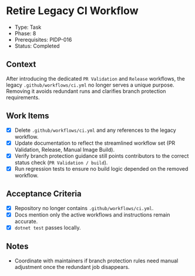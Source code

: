 # Retire Legacy CI Workflow
- Type: Task
- Phase: 8
- Prerequisites: PIDP-016
- Status: Completed

## Context
After introducing the dedicated `PR Validation` and `Release` workflows, the legacy `.github/workflows/ci.yml` no longer serves a unique purpose. Removing it avoids redundant runs and clarifies branch protection requirements.

## Work Items
- [x] Delete `.github/workflows/ci.yml` and any references to the legacy workflow.
- [x] Update documentation to reflect the streamlined workflow set (PR Validation, Release, Manual Image Build).
- [x] Verify branch protection guidance still points contributors to the correct status check (`PR Validation / build`).
- [x] Run regression tests to ensure no build logic depended on the removed workflow.

## Acceptance Criteria
- [x] Repository no longer contains `.github/workflows/ci.yml`.
- [x] Docs mention only the active workflows and instructions remain accurate.
- [x] `dotnet test` passes locally.

## Notes
- Coordinate with maintainers if branch protection rules need manual adjustment once the redundant job disappears.
